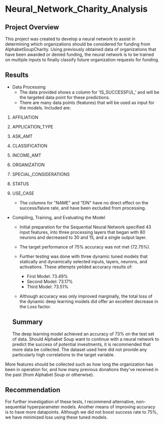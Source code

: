 # Neural_Network_Charity_Analysis
## Project Overview
This project was created to develop a neural network to assist in determining which organizations should be considered for funding from AlphabetSoupCharity. Using previously obtained data of organizations that have been awarded or denied funding, the neural network is to be trained on multiple inputs to finally classify future organization requests for funding.

## Results
- Data Processing
  * The data provided shows a column for 'IS_SUCCESSFUL,' and will be the targeted data point for these predictions.
  * There are many data points (features) that will be used as input for the models. Included are:
1. AFFILIATION
2. APPLICATION_TYPE
3. ASK_AMT
4. CLASSIFICATION
5. INCOME_AMT
6. ORGANIZATION
7. SPECIAL_CONSIDERATIONS
8. STATUS
9. USE_CASE

     * The columns for "NAME" and "EIN" have no direct effect on the success/falure rate, and have been excluded from processing.
- Compiling, Training, and Evaluating the Model

  * Initial preparation for the Sequential Neural Network specified 43 input features, into three processing layers that began with 80 neurons and decreased to 30 and 15, and a single output layer.
  * The target performance of 75% accuracy was not met (72.75%).
  * Further testing was done with three dynamic tuned models that statically and dynamically selected inputs, layers, neurons, and activations.
 These attempts yeilded accuracy results of:
    - First Model: 73.49%
    - Second Model: 73.17%
    - Third Model: 73.51%
    
  * Although accuracy was only improved marginally, the total loss of the dynamic deep learning models did offer an excellent decrease in the Loss factor.
  
  ## Summary
  The deep learning model achieved an accuracy of 73% on the test set of data. Should Alphabet Soup want to continue with a neural network to predict the success of potential investments, it is recommended that more data be collected. The dataset used here did not provide any particularly high correlations to the target variable.

More features should be collected such as how long the organization has been in operation for, and how many previous donations they've received in the past (from Alphabet Soup or otherwise).

## Recommendation

For further investigation of these tests, I recommend alternative, non-sequential hyperparameter models. Another means of improving accuracy is to have more datapoints. Although we did not boost success rate to 75%, we have minimized loss using these tuned models.
